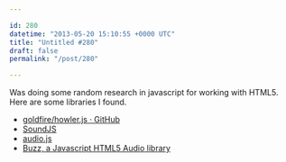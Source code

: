 ```yaml
---

id: 280
datetime: "2013-05-20 15:10:55 +0000 UTC"
title: "Untitled #280"
draft: false
permalink: "/post/280"

---
```


Was doing some random research in javascript for working with HTML5. Here are some libraries I found. 

 
 * [goldfire/howler.js · GitHub](https://github.com/goldfire/howler.js)
 * [SoundJS](http://www.createjs.com/#!/SoundJS)
 * [audio.js](http://kolber.github.io/audiojs/)
 * [Buzz, a Javascript HTML5 Audio library](http://buzz.jaysalvat.com/)



